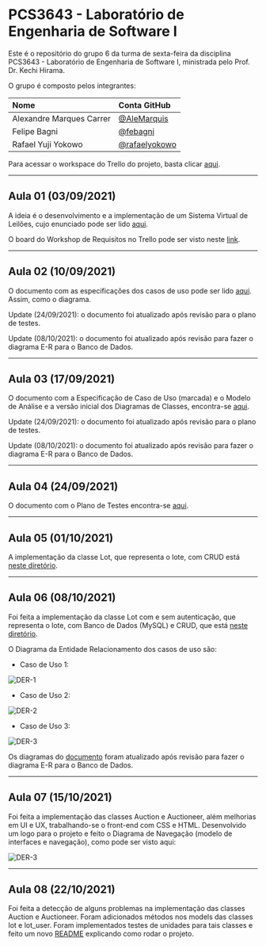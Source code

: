 # PCS3643 - Laboratório de Engenharia de Software I

Este é o repositório do grupo 6 da turma de sexta-feira da disciplina PCS3643 - Laboratório de Engenharia de Software I, ministrada pelo Prof. Dr. Kechi Hirama. 

O grupo é composto pelos integrantes:

| Nome  | Conta GitHub | 
|:---|:---|
| Alexandre Marques Carrer  |  <a href="https://github.com/alemarquis">@AleMarquis</a> |
| Felipe Bagni              |  <a href="https://github.com/febagni">@febagni</a> |
| Rafael Yuji Yokowo        |  <a href="https://github.com/rafaelyokowo">@rafaelyokowo</a> |


Para acessar o workspace do Trello do projeto, basta clicar [aqui](https://trello.com/pcs3643g6).

---

## Aula 01 (03/09/2021)

A ideia é o desenvolvimento e a implementação de um Sistema Virtual de Leilões, cujo enunciado pode ser lido [aqui](./docs/enunciado.pdf).

O board do Workshop de Requisitos no Trello pode ser visto neste [link](https://trello.com/b/Gd9XbEmc/workshop-de-requisitos).

---

## Aula 02 (10/09/2021)

O documento com as especificações dos casos de uso pode ser lido [aqui](./docs/ERS_g6.pdf). Assim, como o diagrama.

Update (24/09/2021): o documento foi atualizado após revisão para o plano de testes.

Update (08/10/2021): o documento foi atualizado após revisão para fazer o diagrama E-R para o Banco de Dados.

---

## Aula 03 (17/09/2021)

O documento com a Especificação de Caso de Uso (marcada) e o Modelo de Análise e a versão inicial dos Diagramas de Classes, encontra-se [aqui](./docs/ERS_g6.pdf).

Update (24/09/2021): o documento foi atualizado após revisão para o plano de testes.

Update (08/10/2021): o documento foi atualizado após revisão para fazer o diagrama E-R para o Banco de Dados.

---

## Aula 04 (24/09/2021)

O documento com o Plano de Testes encontra-se [aqui](./docs/Plano_de_Testes_g6.pdf).

---

## Aula 05 (01/10/2021)

A implementação da classe Lot, que representa o lote, com CRUD está [neste diretório](./src/).

---

## Aula 06 (08/10/2021)
Foi feita a implementação da classe Lot com e sem autenticação, que representa o lote, com Banco de Dados (MySQL) e CRUD, que está [neste diretório](./src/).

O Diagrama da Entidade Relacionamento dos casos de uso são:

- Caso de Uso 1:

![DER-1](./diagrams/E-R_CasoDeUso1.png)

- Caso de Uso 2:

![DER-2](./diagrams/E-R_CasoDeUso2.png)

- Caso de Uso 3:

![DER-3](./diagrams/E-R_CasoDeUso3.png)

Os diagramas do [documento](./docs/ERS_g6.pdf) foram atualizado após revisão para fazer o diagrama E-R para o Banco de Dados.

---

## Aula 07 (15/10/2021)
Foi feita a implementação das classes Auction e Auctioneer, além melhorias em UI e UX, trabalhando-se o front-end com CSS e HTML. Desenvolvido um logo para o projeto e feito o Diagrama de Navegação (modelo de interfaces e navegação), como pode ser visto aqui:

![DER-3](./diagrams/diagrama-navegacao.png)

---

## Aula 08 (22/10/2021)
Foi feita a detecção de alguns problemas na implementação das classes Auction e Auctioneer. Foram adicionados métodos nos models das classes lot e lot_user. Foram implementados testes de unidades para tais classes e feito um novo [README](./src/README.md) explicando como rodar o projeto.
